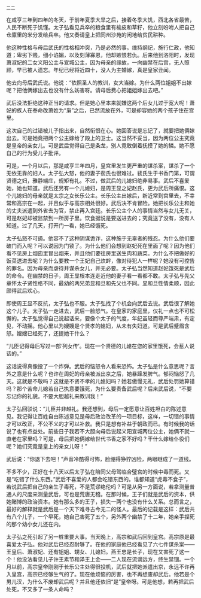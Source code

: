     二二 

   在咸亨三年到四年的冬天，于前年夏季大旱之后，接着冬季大饥，西北各省最苦，人民不断死于饥馑。太子弘看见兵卒的粮食里有榆皮和草籽，他立刻吩咐人把自己仓廪里的米分发给兵卒。他又奏请皇上把同州沙苑的闲地给贫民耕种。

   他这种性格与母后武氏的性格相冲突，乃是必然的事。维持纲纪，施行仁政，他知道；卑劣下贱，细小谄媚，以及刻薄寡恩，他却嫉恨若仇。后来他到洛阳时，发现萧淑妃的二女义阳公主与宣城公主，因为母亲的缘故，一向幽禁在后宫，无人照顾，早已被人遗忘。年纪已经将近四十，没人为主婚嫁，真是皇家丑闻。

   他去向母后武氏说。他说：“依照圣人的教训，女大当嫁。为什么两位姐姐不出嫁呢？把他俩嫁出去也没有什么妨害呀。请母后费心把姐姐嫁出去吧。”

   武后没法拒绝这种正当的请求。但是她心里本来就嫌这两个后女儿过于宽大呢！萧妃的族人在奉命改萧姓为“枭”之后，已然流放在外，可是却容她的两个孩子住在宫里。

   这次自己的过错被儿子指出来，自然衔恨在心。她回答说是忘记了，就要把她俩嫁出去。可是她竟把两个公主嫁给了殿上的卫士。这当然不妥当，因为两位公主究竟是皇帝的亲女儿。可是武后觉得自己是条龙，别人竟敢倒着抚摸了她的鳞。她不愿自己的行为受儿子批评。

   可是，一个月以后，那是咸亨三年四月，皇宫里发生更严重的谋杀案，谋杀了一个无依无靠的妇人。太子弘大怒，他的妻子裴氏也很难过。裴氏生于书香门第，可谓贤德之妇，雅静端庄，规矩有礼。不过，做武后的儿媳妇绝非易事。武后不喜爱她，她也知道。武后还另有一个儿媳妇，是周王显之妃赵氏，更为武后所痛恨。这个儿媳妇的母亲就是太宗之女长乐公主。长乐公主出嫁后，新近常到宫里去，不幸常和高宗在一起，并且似乎与高宗相处很好。武后决不肯冒险。她把长乐公主和她的丈夫派遣到外省去为官，禁止再入宫廷。长乐公主个人的事情当然与女儿无关，可是赵妃却被监禁到一所房子里。饮食据说是要送进去的；究竟送了没有，没有人知道。过了几天，打开门一看，她已经饿死。

   太子弘怒不可遏。他容不了这种阴谋诡诈，这种施于无辜者的残忍。为什么他们要破门而入呢？可以说因为门锁了。为什么他们会想到赵妃死在里面了呢？因为他们看不见房上烟囱里冒出烟来，并且他们要往房里送生肉和蔬菜。为什么不把做好的饭菜送进去呢？为什么要教一个王妃自己炊衅，像对待犯人一样呢？她没有可控告的罪名。因为母亲而虐待并谋杀女儿，并无必要。太子弘当然知道赵妃饿死是武后的命令。在幽禁的日子，周王显根本连走近他的妻子看一看都不敢。太子弘与先父章怀太子贤性格不同，最幼的两兄弟显和旦和先父也不同。显和旦性情柔顺，因此颇得武后欢心。

   即使周王显不反抗，太子弘也不服。太子弘找了个机会向武后去说。武后很了解她这个儿子。太子弘一走进去，武后一脸怒气。在皇家的家庭里，仪礼一点也不可松懈的。太子弘觉得自己说起话来，要像个太子的气度，年纪虽轻而尊严端肃，有定见，不动摇。他心里以为嫂嫂是个贤孝的媳妇，从未有失妇道。可是武后蹙眉含怒。嫂嫂已经死了，还提她干什么？

   “儿臣记得母后写过一部‘列女传’。现在一个贤德的儿媳在您的家里饿死，会惹人说话的。”

   这话说得真像投了一个炸弹。武后的恼怒令人看来恐怖。太子弘是什么意思呢？言外之意是什么呢？也许在周妃的母亲被派出京之后，她暴躁发脾气。郁闷恼怒了几天。这就是不敬吗？这就是不贤不孝的儿媳妇吗？她若傲慢无礼，武后处罚她算错吗？那个苦命儿媳若自己执意要饿死，为什么要责备武后呢？后来武后说，“不要忘记你的礼貌。不要大胆越礼来教训我！”

   太子弘回驳说：“儿臣并非越礼。我还想到，母后一定愿意让百姓坦白的陈述意见。我记得让百姓自由陈述意见是母后政治改革的一项目标，这样，一切错的事情才可以改正，不公不义的才可以补救。我只是想有补益于朝政而已。有时候我的话说了也有点益处。前些日子我若不大胆向母后说起义阳宣城两位公主，她俩不就一直老在家里吗？可是，母后把她俩嫁给世代书香之家不好吗？干什么嫁给仆役们呢？她们究竟是皇上的亲女儿呀！”

   武后说：“你退下去吧！”声音冷酷得可怖，脸绷得狰狞凶险，两眼瞇成了一道线。

   不多不少，正好在十八天以后太子弘在陪同父母驾临合璧宫的时候中毒而死。又是“吃错了什么东西。”武后不喜爱的人都会吃错东西的。谁都知道“虎毒不食子”，若说武后把自己的亲生子毒死，不是荒谬绝伦吗？可是从另一方面说，若拿测量普通人的尺度来测量武后，可也是荒唐无稽。在那时候，王子们就是武后的资本，供她赌博的政治资本。她有那么多的王子，损失一两个也没有什么关系。总而言之，最好的解释就是武后是一个天下难寻古今无二的怪人。最后的记载是这样：武后共有八个儿子，一个早死，她自己害死了五个，另外两个幽禁了十二年，她亲手捏死的那个幼小女儿还在内。

   太子弘之死引起了另一桩重要大事。当天晚上，高宗和武后回到皇宫。高宗原是最喜爱太子弘。他对武后已经忍耐够了。在他的家庭他已经看见了六七件谋杀案——王皇后、萧淑妃、还有姐姐、甥女、儿媳妇。燕王忠是长子，现在又害死了这一个！他没法看见儿子许王素节和泽王上金——二人现在流谪远方，终生禁锢。一个月以前，高宗皇帝刚刚于长乐公主处得很投机，武后就把她派遣出京，永远不许再入皇宫，高宗已经够生气的了。现在他烦恼的厉害，也不再想废却武后。他若是个男儿汉，为什么不废却武后呢？并且他还依旧“是”皇帝呀。可是他想，若再把武后处死，不又多了一条人命吗？

